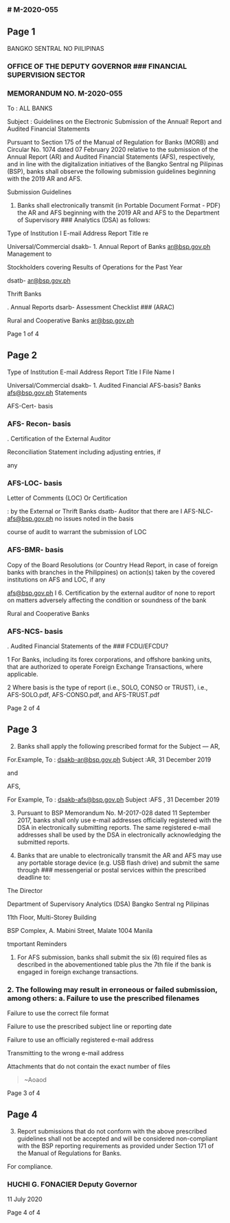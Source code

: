 ### # M-2020-055

## Page 1

BANGKO SENTRAL NO PiILIPINAS

### OFFICE OF THE DEPUTY GOVERNOR ### FINANCIAL SUPERVISION SECTOR

### MEMORANDUM NO. M-2020-055

To : ALL BANKS

Subject : Guidelines on the Electronic Submission of the Annual! Report and Audited Financial Statements

Pursuant to Section 175 of the Manual of Regulation for Banks (MORB) and Circular No. 1074 dated 07 February 2020 relative to the submission of the Annual Report (AR) and Audited Financial Statements (AFS), respectively, and in line with the digitalization initiatives of the Bangko Sentral ng Pilipinas (BSP), banks shall observe the following submission guidelines beginning with the 2019 AR and AFS.

Submission Guidelines

1. Banks shall electronically transmit (in Portable Document Format - PDF) the AR and AFS beginning with the 2019 AR and AFS to the Department of Supervisory ### Analytics (DSA) as follows:

Type of Institution I E-mail Address Report Title re

Universal/Commercial dsakb- 1. Annual Report of Banks ar@bsp.gov.ph Management to

Stockholders covering Results of Operations for the Past Year

dsatb- ar@bsp.gov.ph

Thrift Banks

. Annual Reports dsarb- Assessment Checklist ### (ARAC)

Rural and Cooperative Banks ar@bsp.gov.ph

Page 1 of 4

## Page 2

Type of Institution E-mail Address Report Title I File Name I

Universal/Commercial dsakb- 1. Audited Financial AFS-basis? Banks afs@bsp.gov.ph Statements

AFS-Cert- basis

### AFS- Recon- basis

. Certification of the External Auditor

Reconciliation Statement including adjusting entries, if

any

### AFS-LOC- basis

Letter of Comments {LOC) Or Certification

: by the External or Thrift Banks dsatb- Auditor that there are I AFS-NLC- afs@bsp.gov.ph no issues noted in the basis

course of audit to warrant the submission of LOC

### AFS-BMR- basis

Copy of the Board Resolutions (or Country Head Report, in case of foreign banks with branches in the Philippines) on action(s) taken by the covered institutions on AFS and LOC, if any

afs@bsp.gov.ph I 6. Certification by the external auditor of none to report on matters adversely affecting the condition or soundness of the bank

Rural and Cooperative Banks

### AFS-NCS- basis

. Audited Financial Statements of the ### FCDU/EFCDU?

1 For Banks, including its forex corporations, and offshore banking units, that are authorized to operate Foreign Exchange Transactions, where applicable.

2 Where basis is the type of report (i.e., SOLO, CONSO or TRUST), i.e., AFS-SOLO.pdf, AFS-CONSO.pdf, and AFS-TRUST.pdf

Page 2 of 4

## Page 3

2. Banks shall apply the following prescribed format for the Subject — AR<space><Bank Name>,<space><Reference period in dd Month yyyy>

For.Example, To : dsakb-ar@bsp.gov.ph Subject :AR<Bank Name>, 31 December 2019

and

AFS<space><Bank Name>,<space><Reference period in dd Month yyyy>

For Example, To : dsakb-afs@bsp.gov.ph Subject :AFS <Bank Name>, 31 December 2019

3. Pursuant to BSP Memorandum No. M-2017-028 dated 11 September 2017, banks shall only use e-mail addresses officially registered with the DSA in electronically submitting reports. The same registered e-mail addresses shall be used by the DSA in electronically acknowledging the submitted reports.

4. Banks that are unable to electronically transmit the AR and AFS may use any portable storage device (e.g. USB flash drive) and submit the same through ### messengerial or postal services within the prescribed deadline to:

The Director

Department of Supervisory Analytics (DSA) Bangko Sentral ng Pilipinas

11th Floor, Multi-Storey Building

BSP Complex, A. Mabini Street, Malate 1004 Manila

tmportant Reminders

1. For AFS submission, banks shall submit the six (6) required files as described in the abovementioned table plus the 7th file if the bank is engaged in foreign exchange transactions.

### 2. The following may result in erroneous or failed submission, among others: a. Failure to use the prescribed filenames

Failure to use the correct file format

Failure to use the prescribed subject line or reporting date

Failure to use an officially registered e-mail address

Transmitting to the wrong e-mail address

Attachments that do not contain the exact number of files

>~Aoaod

Page 3 of 4

## Page 4

3. Report submissions that do not conform with the above prescribed guidelines shall not be accepted and will be considered non-compliant with the BSP reporting requirements as provided under Section 171 of the Manual of Regulations for Banks.

For compliance.

### HUCHI G. FONACIER Deputy Governor

11 July 2020

Page 4 of 4

